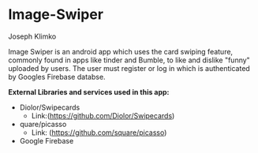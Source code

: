 # Image-Swiper
Joseph Klimko

Image Swiper is an android app which uses the card swiping feature, commonly found in apps like tinder and Bumble, to like and dislike "funny" uploaded by users. The user must register or log in which is authenticated by Googles Firebase databse. 

**External Libraries and services used in this app:**

- Diolor/Swipecards
  - Link:(https://github.com/Diolor/Swipecards)
- quare/picasso
  - Link: (https://github.com/square/picasso)
- Google Firebase


